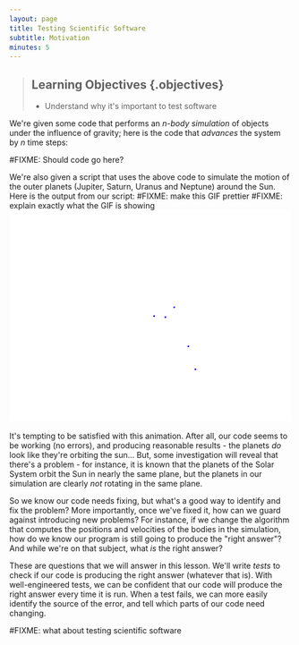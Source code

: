 ```yaml
---
layout: page
title: Testing Scientific Software
subtitle: Motivation
minutes: 5
---
```

> ## Learning Objectives {.objectives}
>
> * Understand why it's important to test software

We're given some code that performs an *n-body simulation*
of objects under the influence of gravity; here is the code
that *advances* the system by *n* time steps:

#FIXME: Should code go here?

We're also given a script that uses the above code to simulate
the motion of the outer planets (Jupiter, Saturn, Uranus and Neptune)
around the Sun. Here is the output from our script:
#FIXME: make this GIF prettier
#FIXME: explain exactly what the GIF is showing
![this is the image's title](fig/planets_broken.gif "this is the image's alt text")

It's tempting to be satisfied with this animation. After all,
our code seems to be working (no errors),
and producing reasonable results - the planets *do* look like they're orbiting the sun...
But, some investigation will reveal that there's a problem -
for instance, it is known that
the planets of the Solar System orbit the Sun in nearly the same plane,
but the planets in our simulation are clearly *not* rotating in the same plane.

So we know our code needs fixing,
but what's a good way to identify and fix the problem?
More importantly, once we've fixed it,
how can we guard against introducing new problems?
For instance, if we change the algorithm that computes
the positions and velocities of the bodies in the simulation,
how do we know our program is still going to produce the "right answer"?
And while we're on that subject, what *is* the right answer?

These are questions that we will answer in this lesson.
We'll write *tests* to check if our code is producing the right answer
(whatever that is).
With well-engineered tests,
we can be confident that our code will produce the right answer every time it is run.
When a test fails, we can more easily
identify the source of the error, and
tell which parts of our code need changing.

#FIXME: what about testing scientific software
